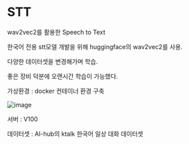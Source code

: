 # STT
wav2vec2를 활용한 Speech to Text


한국어 전용 stt모델 개발을 위해
huggingface의 wav2vec2를 사용.


다양한 데이터셋을 변경해가며 학습.

좋은 장비 덕분에 오랜시간 학습이 가능했다.

가상환경 : docker 컨테이너 환경 구축

![image](https://user-images.githubusercontent.com/77049097/201839953-92b94145-e852-4013-b233-28566d1e5b59.png)


서버 : V100

데이터셋 : AI-hub의 ktalk 한국어 일상 대화 데이터셋

